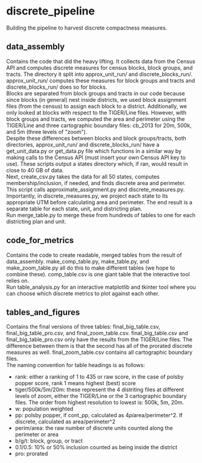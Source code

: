 # discrete_pipeline
Building the pipeline to harvest discrete compactness measures.

## data_assembly
Contains the code that did the heavy lifting. It collects data from the Census API and computes discrete measures for census blocks, block groups, and tracts. The directory it split into approx_unit_run/ and discrete_blocks_run/. approx_unit_run/ computes these measures for block groups and tracts and discrete_blocks_run/ does so for blocks. 
<br />
Blocks are separated from block groups and tracts in our code because since blocks (in general) nest inside districts, we used block assignment files (from the census) to assign each block to a district. Additionally, we only looked at blocks with respect to the TIGER/Line files. However, with block groups and tracts, we computed the area and perimeter using the TIGER/Line and three cartographic boundary files: cb_2013 for 20m, 500k, and 5m (three levels of "zoom"). 
<br />
Despite these differences between blocks and block groups/tracts, both directories, approx_unit_run/ and discrete_blocks_run/ have a get_unit_data.py or get_data.py file which functions in a similar way by making calls to the Census API (must insert your own Census API key to use). These scripts output a states directory which, if ran, would result in close to 40 GB of data. 
<br />
Next, create_csv.py takes the data for all 50 states, computes membership/inclusion, if needed, and finds discrete area and perimeter. This script calls approximate_assignment.py and discrete_measures.py. Importantly, in discrete_measures.py, we project each state to its appropriate UTM before calculating area and perimeter. The end result is a separate table for each state, unit, and districting plan. 
<br />
Run merge_table.py to merge these from hundreds of tables to one for each districting plan and unit. 

## code_for_metrics
Contains the code to create readable, merged tables from the result of data_assembly. make_comp_table.py, make_table.py, and make_zoom_table.py all do this to make different tables (we hope to combine these). comp_table.csv is one giant table that the interactive tool relies on. 
<br />
Run table_analysis.py for an interactive matplotlib and tkinter tool where you can choose which discrete metrics to plot against each other. 

## tables_and_figures
Contains the final versions of three tables: final_big_table.csv, final_big_table_pro.csv, and final_zoom_table.csv. final_big_table.csv and final_big_table_pro.csv only have the results from the TIGER/Line files. The difference between them is that the second has all of the prorated discrete measures as well. final_zoom_table.csv contains all cartographic boundary files.
<br />
The naming convention for table headings is as follows: 
* rank: either a ranking of 1 to 435 or raw score, in the case of polsby popper score, rank 1 means highest (best) score
* tiger/500k/5m/20m: these represent the 4 distriting files at different levels of zoom, either the TIGER/Line or the 3 cartographic boundary files. The order from highest resolution to lowest is: 500k, 5m, 20m. 
* w: population weighted
* pp: polsby popper, if cont_pp, calculated as 4*pi*area/perimeter^2. If discrete, calculated as area/perimeter^2
* perim/area: the raw number of discrete units counted along the perimeter or area
* b/g/t: block, group, or tract
* 0.1/0.5: 10% or 50% inclusion counted as being inside the district
* pro: prorated
